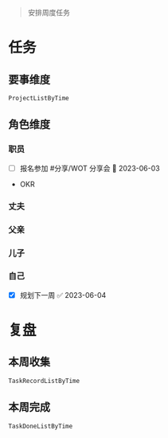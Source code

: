 > 安排周度任务

# 任务
## 要事维度
```periodic-para
ProjectListByTime
```

## 角色维度
### 职员
- [ ] 报名参加 #分享/WOT 分享会 📅 2023-06-03
- OKR

### 丈夫
### 父亲
### 儿子
### 自己
- [x] 规划下一周 ✅ 2023-06-04

# 复盘
## 本周收集

```periodic-para
TaskRecordListByTime
```

## 本周完成

```periodic-para
TaskDoneListByTime
```